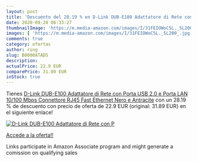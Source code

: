 ```yaml
---
layout: post
title: 'Descuento del 28.19 % en D-Link DUB-E100 Adattatore di Rete con P'
date: 2020-09-28 06:33:27
thumbnailImage: 'https://m.media-amazon.com/images/I/31FEIOWoC5L._SL200_.jpg'
images: [ 'https://m.media-amazon.com/images/I/31FEIOWoC5L._SL200_.jpg' ]
comments: true
category: ofertas
author: ring
slug: B0000ATAD5
description:
actualPrice: 22.9 EUR
comparePrice: 31.89 EUR
inStock: true
---
```


Tienes [D-Link DUB-E100 Adattatore di Rete con Porta USB 2.0 e Porta LAN 10/100 Mbps  Connettore RJ45  Fast Ethernet  Nero e Antracite](https://www.amazon.it/dp/B0000ATAD5/?tag=tolees00-21) con un 28.19 % de descuento con precio de oferta de 22.9 EUR (original: 31.89 EUR) en el siguiente enlace!

[![D-Link DUB-E100 Adattatore di Rete con P](https://m.media-amazon.com/images/I/31FEIOWoC5L._SL200_.jpg)](https://www.amazon.it/dp/B0000ATAD5/?tag=tolees00-21)

[Accede a la oferta!!](https://www.amazon.it/dp/B0000ATAD5/?tag=tolees00-21)

Links participate in Amazon Associate program and might generate a comission on qualifying sales



